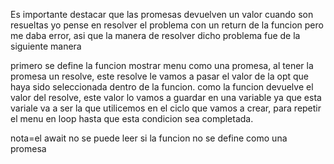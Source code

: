 <Promesa>

Es importante destacar que las promesas devuelven un valor cuando son resueltas
yo pense en resolver el problema con un return de la funcion pero me daba error, asi que la manera de resolver dicho problema fue de la siguiente manera 

primero se define la funcion mostrar menu como una promesa, al tener la promesa un resolve, este resolve le vamos a pasar el valor de la opt que haya sido seleccionada dentro de la funcion.
como la funcion devuelve el valor del resolve, este valor lo vamos a guardar en una variable ya que esta variale va a ser la que utilicemos en el ciclo que vamos a crear, para repetir el menu en loop hasta que esta condicion sea completada. 

nota=el await no se puede leer si la funcion no se define como una promesa 